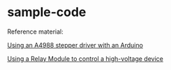 # sample-code

Reference material:

[Using an A4988 stepper driver with an Arduino](https://www.youtube.com/watch?v=5CmjB4WF5XA&t=499s&ab_channel=HowToMechatronics)

[Using a Relay Module to control a high-voltage device](https://www.youtube.com/watch?v=LLFQ8sBWc80&ab_channel=HowToMechatronics)
